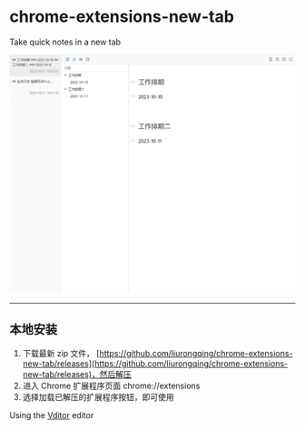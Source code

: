 # chrome-extensions-new-tab

Take quick notes in a new tab

![home](./screenshot/home.png)

---

## 本地安装

1. 下载最新 zip 文件， [https://github.com/liurongqing/chrome-extensions-new-tab/releases](https://github.com/liurongqing/chrome-extensions-new-tab/releases)，然后解压
2. 进入 Chrome 扩展程序页面 chrome://extensions
3. 选择加载已解压的扩展程序按钮，即可使用

Using the [Vditor](https://github.com/Vanessa219/vditor) editor

